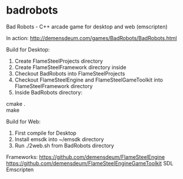 # badrobots
Bad Robots - C++ arcade game for desktop and web (emscripten)

In action:
http://demensdeum.com/games/BadRobots/BadRobots.html

Build for Desktop:
1. Create FlameSteelProjects directory
2. Create FlameSteelFramework directory inside
3. Checkout BadRobots into FlameSteelProjects
4. Checkout FlameSteelEngine and FlameSteelGameToolkit into FlameSteelFramework directory
5. Inside BadRobots directory:

cmake .<br>
make

Build for Web:
1. First compile for Desktop
2. Install emsdk into ~/emsdk directory
3. Run ./2web.sh from BadRobots directory

Frameworks:
https://github.com/demensdeum/FlameSteelEngine
https://github.com/demensdeum/FlameSteelEngineGameToolkit
SDL
Emscripten
